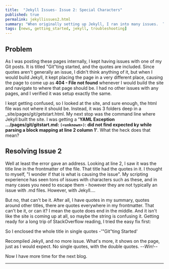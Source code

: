 ```yaml
---
title:  "Jekyll Issues- Issue 2: Special Characters"
published: true
permalink: jekyllissues2.html
summary: "When originally setting up Jekyll, I ran into many issues.  These issues broke my will and I looked around at other solutions.  Hugo, in particular, was one I looked at because others I knew, in particular [@arielsanchezmor](https://twitter.com/arielsanchezmor) used Hugo successfully to create his site and keep things rolling. After learning how he worked with Hugo, I started looking at themes for ANY static site generator that fit my needs the way I want it to work.  I happened on the Jekyll Document theme and ended up coming back to Jekyll.  This blog post is a list of issues I overcame and/or realized after returning to Jekyll and learning the real ins and outs of how I use it."
tags: [news, getting_started, jekyll, troubleshooting]
---
```


## Problem ##

As I was posting these pages internally, I kept having issues with one of my Git posts.  It is titled "Git"ting started, and the quotes are included.  Since quotes aren't generally an issue, I didn't think anything of it, but when I would build Jekyll, it kept placing the page in a very different place, causing the page to come up as **404 - File not found** whenever I would build the site and navigate to where that page should be.  I had no other issues with any pages, and I verified it was setup exactly the same.

I kept getting confused, so I looked at the site, and sure enough, the html file was not where it should be.  Instead, it was 3 folders deep in a _site/pages/git/getstart.html. My next stop was the command line where Jekyll built the site.  I was getting a **'YAML Exception .../pages/git/gitstart.md: `(<unknown>)`: did not find expected ky while parsing a block mapping at line 2 column 1'**.  What the heck does that mean?

## Resolving Issue 2 ##

Well at least the error gave an address.  Looking at line 2, I saw it was the title line in the frontmatter of the file.  That title had the quotes in it.  I thought to myself, "I wonder if that is what is causing the issue".  My scripting experience has seen tons of issues with characters such as these, and in many cases you need to escape them - however they are not typically an issue with .md files.  However, with Jekyll....

But no, that can't be it.  After all, I have quotes in my summary, quotes around other titles, there are quotes everywhere in my frontmatter.  That can't be it, or can it?  I mean the quote does end in the middle.  And it isn't like the site is coming up at all, so maybe the string is confusing it.  Getting ready for a long trip of StackOverflow reading, I tried the easy fix first:

So I enclosed the whole title in single quotes -'"Git"ting Started'

Recompiled Jekyll, and no more issue.  What's more, it shows on the page, just as I would expect.  No single quotes, with the double quotes.   --*Win!*--

Now I have more time for the next blog.

---
